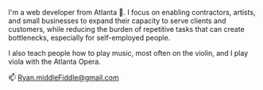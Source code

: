 I'm a web developer from Atlanta 🍑.  I focus on enabling contractors, artists, and small businesses to expand their capacity to serve clients and customers, while reducing the burden of repetitive tasks that can create bottlenecks, especially for self-employed people. 

I also teach people how to play music, most often on the violin, and I play viola with the Atlanta Opera.

📫 Ryan.middleFiddle@gmail.com
